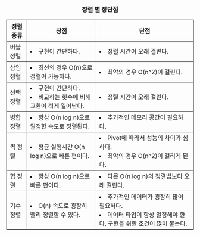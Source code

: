 
<div align='center'>
  <h3>정렬 별 장단점</h3>
  <table border="1">
  <tr>
    <th>정렬 종류</th>
    <th>장점</th>
    <th>단점</th>
  </tr>
  <tr>
    <td>버블 정렬</td>
    <td><li>구현이 간단하다.</li></td>
    <td><li>정렬 시간이 오래 걸린다.</li></td>
  </tr>
  <tr>
    <td>삽입 정렬</td>
    <td><li>최선의 경우 O(n)으로 정렬이 가능하다.</li></td>
    <td><li>최악의 경우 O(n^2)이 걸린다.</li></td>
  </tr>
  <tr>
    <td>선택 정렬</td>
    <td><li>구현이 간단하다.</li><li>비교하는 횟수에 비해 교환이 적게 일어난다.</li></td>
    <td><li>정렬 시간이 오래 걸린다.</li></td>
  </tr>
  <tr>
    <td>병합 정렬</td>
    <td><li>항상 O(n log n)으로 일정한 속도로 정렬된다.</li></td>
    <td><li>추가적인 메모리 공간이 필요하다.</li></td>
  </tr>
  <tr>
    <td>퀵 정렬</td>
    <td><li>평균 실행시간 O(n log n)으로 빠른 편이다.</li></td>
    <td><li>Pivot에 따라서 성능의 차이가 심하다.</li><li>최악의 경우 O(n^2)이 걸리게 된다.</li></td>
  </tr>
  <tr>
    <td>힙 정렬</td>
    <td><li>항상 O(n log n)으로 빠른 편이다.</li></td>
    <td><li>다른 O(n log n)의 정렬법보다 오래 걸린다.</li></td>
  </tr>
  <tr>
    <td>기수 정렬</td>
    <td><li>O(n) 속도로 굉장히 빨리 정렬할 수 있다.</li></td>
    <td><li>추가적인 데이터가 굉장히 많이 필요하다.</li><li>데이터 타입이 항상 일정해야 한다. 구현을 위한 조건이 많이 붙는다.</li></td>
  </tr>
</table>

</div>
